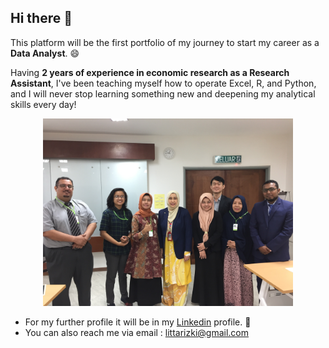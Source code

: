 ## Hi there 👋

This platform will be the first portfolio of my journey to start my career as a **Data Analyst**. 😄

Having **2 years of experience in economic research as a Research Assistant**, I've been teaching myself how to operate Excel, R, and Python, and I will never stop learning something new and deepening my analytical skills every day!

<p align="center"><img src="https://github.com/littarizkiA/LittaRizkiA/blob/e91f64f0db3e37d9d9ca21f43130ff28bc5a91e8/IMG_0504.JPG"
width="400"></center>  
</p>

- For my further profile it will be in my [Linkedin](https://www.linkedin.com/in/littarizkia/) profile. 🔭
- You can also reach me via email : littarizki@gmail.com

<!--
**littarizkiA/LittaRizkiA** is a ✨ _special_ ✨ repository because its `README.md` (this file) appears on your GitHub profile.

Here are some ideas to get you started:

- 🔭 I’m currently working on ...
- 🌱 I’m currently learning ...
- 👯 I’m looking to collaborate on ...
- 🤔 I’m looking for help with ...
- 💬 Ask me about ...
- 📫 How to reach me: ...
- 😄 Pronouns: ...
- ⚡ Fun fact: ...
-->
